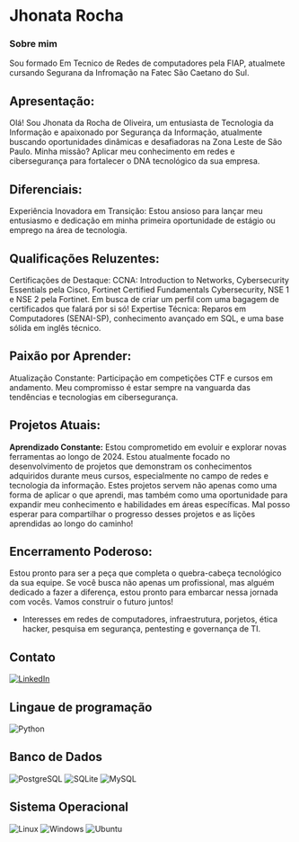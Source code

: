 # Jhonata Rocha

### Sobre mim
Sou formado Em Tecnico de Redes de computadores pela FIAP, atualmete cursando Segurana da Infromação na Fatec São Caetano do Sul.

## Apresentação:
Olá! Sou Jhonata da Rocha de Oliveira, um entusiasta de Tecnologia da Informação e apaixonado por Segurança da Informação, atualmente buscando oportunidades dinâmicas e desafiadoras na Zona Leste de São Paulo. 
Minha missão? Aplicar meu conhecimento em redes e cibersegurança para fortalecer o DNA tecnológico da sua empresa.

## Diferenciais:

  Experiência Inovadora em Transição: Estou ansioso para lançar meu entusiasmo e dedicação em minha primeira oportunidade de estágio ou emprego na área de tecnologia.

## Qualificações Reluzentes:

  Certificações de Destaque: CCNA: Introduction to Networks, Cybersecurity Essentials pela Cisco, Fortinet Certified Fundamentals Cybersecurity, NSE 1 e NSE 2 pela Fortinet. Em busca de criar um perfil  com uma bagagem  de certificados que falará por si só!
  Expertise Técnica: Reparos em Computadores (SENAI-SP), conhecimento avançado em SQL, e uma base sólida em inglês técnico.

## Paixão por Aprender:

  Atualização Constante: Participação em competições CTF e cursos em andamento. Meu compromisso é estar sempre na vanguarda das tendências e tecnologias em cibersegurança.

## Projetos Atuais:

**Aprendizado Constante:** Estou comprometido em evoluir e explorar novas ferramentas ao longo de 2024. Estou atualmente focado no desenvolvimento de projetos que demonstram os conhecimentos adquiridos durante meus cursos, especialmente no campo de redes e tecnologia da informação. Estes projetos servem não apenas como uma forma de aplicar o que aprendi, mas também como uma oportunidade para expandir meu conhecimento e habilidades em áreas específicas. Mal posso esperar para compartilhar o progresso desses projetos e as lições aprendidas ao longo do caminho!


## Encerramento Poderoso:
Estou pronto para ser a peça que completa o quebra-cabeça tecnológico da sua equipe. Se você busca não apenas um profissional, mas alguém dedicado a fazer a diferença, estou pronto para embarcar nessa jornada com vocês. Vamos construir o futuro juntos!
- Interesses em redes de computadores, infraestrutura, porjetos, ética hacker, pesquisa em segurança, pentesting e governança de TI.

## Contato

[![LinkedIn](https://img.shields.io/badge/LinkedIn-0077B5?style=for-the-badge&logo=linkedin&logoColor=white)](https://www.linkedin.com/in/jhonatarocha/)

## Lingaue de programação 
![Python](https://img.shields.io/badge/python-3670A0?style=for-the-badge&logo=python&logoColor=ffdd54) 

## Banco de Dados 
![PostgreSQL](https://img.shields.io/badge/PostgreSQL-000?style=for-the-badge&logo=postgresql) ![SQLite](https://img.shields.io/badge/SQLite-000?style=for-the-badge&logo=sqlite&logoColor=07405E) ![MySQL](https://img.shields.io/badge/MySQL-00000F?style=for-the-badge&logo=mysql&logoColor=white)

## Sistema Operacional
![Linux](https://img.shields.io/badge/Linux-000?style=for-the-badge&logo=linux&logoColor=FCC624)
![Windows](https://img.shields.io/badge/Windows-000?style=for-the-badge&logo=windows&logoColor=2CA5E0)
![Ubuntu](https://img.shields.io/badge/Ubuntu-35495E?style=for-the-badge&logo=ubuntu&logoColor=2CA5E0)
